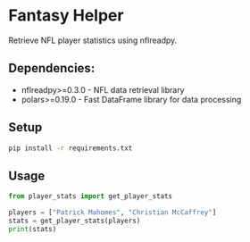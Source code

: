 # Fantasy Helper

Retrieve NFL player statistics using nflreadpy.

## Dependencies:
- nflreadpy>=0.3.0 - NFL data retrieval library
- polars>=0.19.0 - Fast DataFrame library for data processing


## Setup

```bash
pip install -r requirements.txt
```

## Usage

```python
from player_stats import get_player_stats

players = ["Patrick Mahomes", "Christian McCaffrey"]
stats = get_player_stats(players)
print(stats)
```


